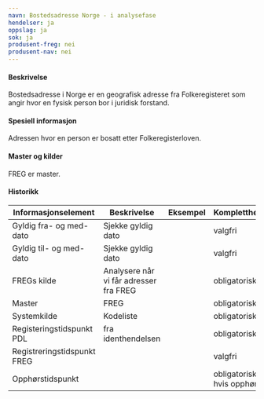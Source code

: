 ```yaml
---
navn: Bostedsadresse Norge - i analysefase
hendelser: ja
oppslag: ja
sok: ja
produsent-freg: nei
produsent-nav: nei
---
```


#### Beskrivelse

Bostedsadresse i Norge er en geografisk adresse fra Folkeregisteret som angir hvor en fysisk person bor i juridisk forstand.

#### Spesiell informasjon

Adressen hvor en person er bosatt etter Folkeregisterloven.

#### Master og kilder

FREG er master.
  
#### Historikk

| Informasjonselement | Beskrivelse | Eksempel | Kompletthet | Kvalitet |
|--|--|--|--|--|
| Gyldig fra- og med-dato | Sjekke gyldig dato | | valgfri | |
| Gyldig til- og med-dato | Sjekke gyldig dato | | valgfri | |
| FREGs kilde | Analysere når vi får adresser fra FREG | | obligatorisk | |
| Master | FREG | | obligatorisk | |
| Systemkilde | Kodeliste | | obligatorisk | |
| Registeringstidspunkt PDL | fra identhendelsen | | obligatorisk | |
| Registreringstidspunkt FREG | | | valgfri | |
| Opphørstidspunkt | | | obligatorisk hvis opphørt | |



